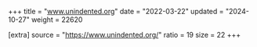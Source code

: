 +++
title = "www.unindented.org"
date = "2022-03-22"
updated = "2024-10-27"
weight = 22620

[extra]
source = "https://www.unindented.org/"
ratio = 19
size = 22
+++
